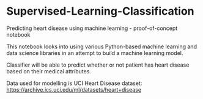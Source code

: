 # Supervised-Learning-Classification
Predicting heart disease using machine learning - proof-of-concept notebook

This notebook looks into using various Python-based machine learning and data science libraries in an attempt to build a machine learning model.

Classifier will be able to predict whether or not patient has heart disease based on their medical attributes.

Data used for modelling is UCI Heart Disease dataset:
https://archive.ics.uci.edu/ml/datasets/heart+disease
